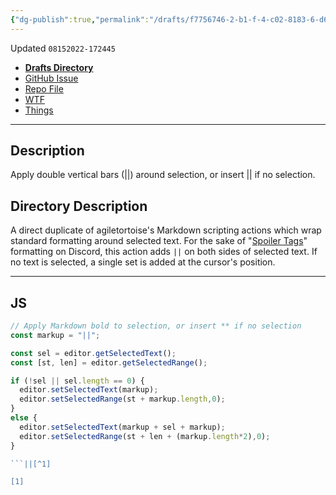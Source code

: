 ```yaml
---
{"dg-publish":true,"permalink":"/drafts/f7756746-2-b1-f-4-c02-8183-6-d6-b777688-dc/","dgHomeLink":true,"dgPassFrontmatter":false}
---
```


Updated `08152022-172445`

- [**Drafts Directory**](https://directory.getdrafts.com/a/2CA)
- [GitHub Issue](https://github.com/extratone/drafts/issues/85)
- [Repo File](https://github.com/extratone/drafts/blob/main/actions/ActionsTemplate.md)
- [WTF](https://davidblue.wtf/drafts/F7756746-2B1F-4C02-8183-6D6B777688DC.html)
- [Things](things:///show?id=XCconzHYS6dGLWTcHjMpSu)

---

## Description

Apply double vertical bars (||) around selection, or insert || if no selection.

## Directory Description

A direct duplicate of agiletortoise's Markdown scripting actions which wrap standard formatting around selected text. For the sake of "[Spoiler Tags](https://support.discord.com/hc/en-us/articles/360022320632-Spoiler-Tags-)" formatting on Discord, this action adds `||` on both sides of selected text. If no text is selected, a single set is added at the cursor's position.

---

## JS

```js
// Apply Markdown bold to selection, or insert ** if no selection
const markup = "||";

const sel = editor.getSelectedText();
const [st, len] = editor.getSelectedRange();

if (!sel || sel.length == 0) {
  editor.setSelectedText(markup);
  editor.setSelectedRange(st + markup.length,0);
}
else {
  editor.setSelectedText(markup + sel + markup);
  editor.setSelectedRange(st + len + (markup.length*2),0);
}

```||[^1]

[1] 